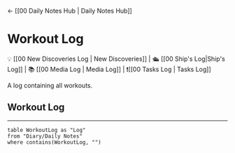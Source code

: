 <- [[00 Daily Notes Hub | Daily Notes Hub]]
# Workout Log
💡 [[00 New Discoveries Log | New Discoveries]] | 🛳️ [[00 Ship's Log|Ship's Log]] | 📚 [[00 Media Log | Media Log]] | ❗[[00 Tasks Log | Tasks Log]]


A log containing all workouts.


## Workout Log
---
```dataview
table WorkoutLog as "Log"
from "Diary/Daily Notes"
where contains(WorkoutLog, "")
```